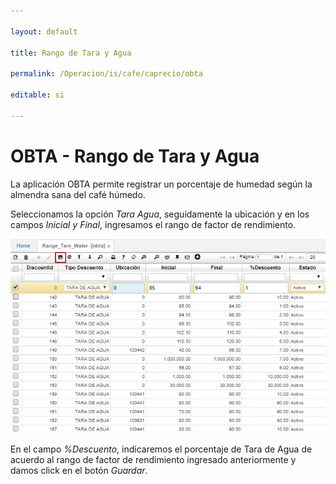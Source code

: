 ```yaml
---

layout: default

title: Rango de Tara y Agua

permalink: /Operacion/is/cafe/caprecio/obta

editable: si

---
```




# OBTA - Rango de Tara y Agua



La aplicación OBTA permite registrar un porcentaje de humedad según la almendra sana del café húmedo.  



Seleccionamos la opción _Tara Agua_, seguidamente la ubicación y en los campos _Inicial y Final_, ingresamos el rango de factor de rendimiento.



![](obta.png)





En el campo _%Descuento_, indicaremos el porcentaje de Tara de Agua de acuerdo al rango de factor de rendimiento ingresado anteriormente y damos click en el botón _Guardar_.  







